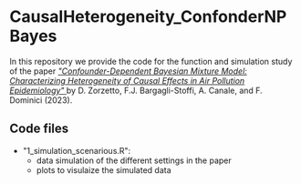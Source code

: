 # CausalHeterogeneity_ConfonderNPBayes

In this repository we provide the code for the function and simulation study of the paper <a href=https://arxiv.org/abs/2302.11656>_"Confounder-Dependent Bayesian Mixture Model: Characterizing Heterogeneity of Causal Effects in Air Pollution Epidemiology"_ </a> by D. Zorzetto, F.J. Bargagli-Stoffi, A. Canale, and F. Dominici (2023). 

## Code files
 - "1_simulation_scenarious.R":
    - data simulation of the different settings in the paper 
    - plots to visulaize the simulated data


